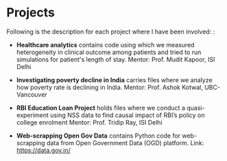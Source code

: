 # Projects

Following is the description for each project where I have been involved: : 

* **Healthcare analytics** contains code using which we measured heterogeneity in clinical outcome among patients and tried to run simulations for patient's length of stay. Mentor: Prof. Mudit Kapoor, ISI Delhi

* **Investigating poverty decline in India** carries files where we analyze how poverty rate is declining in India. 
  Mentor: Prof. Ashok Kotwal, UBC-Vancouver
  
* **RBI Education Loan Project** holds files where we conduct a quasi-experiment using NSS data to find causal impact of RBI’s policy on college enrolment
  Mentor: Prof. Tridip Ray, ISI Delhi

* **Web-scrapping Open Gov Data** contains Python code for web-scrapping data from Open Government Data (OGD) platform.
Link: https://data.gov.in/
